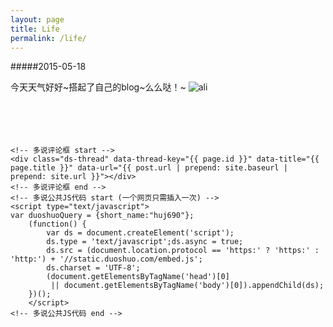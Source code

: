 ```yaml
---
layout: page
title: Life
permalink: /life/
---
```


#####2015-05-18  

今天天气好好~搭起了自己的blog~么么哒！~
![ali](http://qqpifu.dn.weimeipic.com/wp-content/uploads/2012/05/121332YDf.jpg)
<br>
<br>
<br>
<br>
<br>
<div>
	<!--
	<div id="disqus_thread"></div>
	<script type="text/javascript">
	    /* * * CONFIGURATION VARIABLES: EDIT BEFORE PASTING INTO YOUR WEBPAGE * * */
	    var disqus_shortname = 'huj690'; // required: replace example with your forum shortname 这个地方需要改成你配置的网站名
	    /* * * DON'T EDIT BELOW THIS LINE * * */
	    (function() {
	        var dsq = document.createElement('script'); dsq.type = 'text/javascript'; dsq.async = true;
	        dsq.src = 'http://' + disqus_shortname + '.disqus.com/embed.js';
	        (document.getElementsByTagName('head')[0] || document.getElementsByTagName('body')[0]).appendChild(dsq);
	    })();
	</script>
	<noscript>Please enable JavaScript to view the <a href="http://disqus.com/?ref_noscript">comments powered by Disqus.</a></noscript>
	<a href="http://disqus.com" class="dsq-brlink">blog comments powered by <span class="logo-disqus">Disqus</span></a>
	-->

	<!-- 多说评论框 start -->
	<div class="ds-thread" data-thread-key="{{ page.id }}" data-title="{{ page.title }}" data-url="{{ post.url | prepend: site.baseurl | prepend: site.url }}"></div>
	<!-- 多说评论框 end -->
	<!-- 多说公共JS代码 start (一个网页只需插入一次) -->
	<script type="text/javascript">
	var duoshuoQuery = {short_name:"huj690"};
		(function() {
			var ds = document.createElement('script');
			ds.type = 'text/javascript';ds.async = true;
			ds.src = (document.location.protocol == 'https:' ? 'https:' : 'http:') + '//static.duoshuo.com/embed.js';
			ds.charset = 'UTF-8';
			(document.getElementsByTagName('head')[0] 
			 || document.getElementsByTagName('body')[0]).appendChild(ds);
		})();
		</script>
	<!-- 多说公共JS代码 end -->
</div>


[msra]: http://www.msra.cn/
[nlc]: http://research.microsoft.com/en-us/groups/nlc/

[github]: http://github.com/huj690
[google]: https://plus.google.com/+JinHu2013
[linkedin]: http://cn.linkedin.com/in/huj690/
[facebook]: http://facebook.com/huj690
[weibo]: http://weibo.com/huj690
[renren]: http://renren.com/huj690
